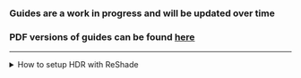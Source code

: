 ### Guides are a work in progress and will be updated over time


### PDF versions of guides can be found [here](https://github.com/CreepySasquatch/reshade-guides)

* * *

<details>
 
<summary>How to setup HDR with ReShade</summary><br>

### Using Special K with Lilium's Inverse Tone Mapping


**WARNING: DO NOT USE WITH RenoDX!!!** 
> RenoDX does not work with RTGI or other shaders that don't play well with HDR.


**This guide is currently only tested with DirectX 11 games.**

**If the game supports HDR, make sure HDR is turned off within the game's settings before continuing.**

> The purpose of this guide is to help you get HDR working with ReShade shaders that don't like HDR, such as RTGI. 
>
> Some games may require additional steps. Use with other mods or tools not supported.

> **Note: Otis' Camera Tools are generally not compatible with SpecialK. Use Lilium's fork of DXVK or Lilium's AutoHDR addon instead. 
> These methods are currently not covered in this guide but may be added in the future.

**1. Download the latest version of the Special K installer from the Special K Discord and install Special K**
- [Special K Discord Invite](https://discord.gg/SpecialK)

- Installer will be found under the installers channel

- **OPTIONAL: Configure SK so it auto updates anytime a new installer is posted on the SK Discord**
![image1](GuideImages/media/image1.png)

**2. Launch the game from the SK Launcher by clicking on it, then click Play.**
![image2](GuideImages/media/image2.png)


**3. You should see the Special K bar on top of your screen when the game launches. 


**4. Press Ctrl + Shift + Backspace to open the Special K menu**


**5. Click HDR > HDR Setup > Click the Radial next to scRGB**
![image3](GuideImages/media/image3.png)


**6. Press Alt + Enter a few times to activate HDR. If this doesn't work, exit the game and restart it from the Special K launcher again.**


<details open> 

<summary>Special K HDR Calibration</summary><br>

> If you have already calibrated HDR within SpecialK continue onto Step 7.

**A. Open the SK menu > HDR > HDR Setup**


**B. Click on Profile Display Capabilities to calibrate Special K to your monitor.**
![image4](GuideImages/media/image4.png)


**C. Make sure sRGB Inverse is selected under Advanced, otherwise the test pattern won't show up.** 
- After your display is calibrated, you won't need to do this step ever again in Special K unless you get a new monitor.
![image5](GuideImages/media/image5.png)

</details>

**7. TO BE CONTINUED...**

</details>